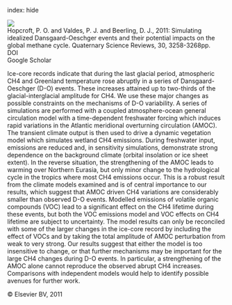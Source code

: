 index: hide

<div class="Citation">
    <div class="Citation-thumb CitationThumb-linked"  data-href="https://doi.org/10.1016/j.quascirev.2011.08.012">
      <img src="https://static.claimspace.cloud/climate-study-static/refs/thumbs/6/Hopcroft_et_al_2011-thumb.png" />
    </div>

  <div class="Citation-body">
    <div class="Citation-text">Hopcroft, P. O. and Valdes, P. J. and Beerling, D. J., 2011: Simulating idealized Dansgaard-Oeschger events and their potential impacts on the global methane cycle. <span class="Article-journal">Quaternary Science Reviews, </span><span class="Article-volume">30, </span>3258-3268pp.</div>
    <div class="Citation-links">
      <div class="CitationLink" data-href="https://doi.org/10.1016/j.quascirev.2011.08.012">
        <div class="CitationLink-icon CitationLink-Doi"></div>
        <div class="CitationLink-text">DOI</div>
      </div>
      <div class="CitationLink" data-href="https://scholar.google.com/scholar?q=10.1016/j.quascirev.2011.08.012">
        <div class="CitationLink-icon CitationLink-Scholar"></div>
        <div class="CitationLink-text">Google Scholar</div>
      </div>
    </div>
  </div>
</div>

Ice-core records indicate that during the last glacial period, atmospheric CH4 and Greenland temperature rose abruptly in a series of Dansgaard-Oeschger (D-O) events. These increases attained up to two-thirds of the glacial-interglacial amplitude for CH4. We use these major changes as possible constraints on the mechanisms of D-O variability. A series of simulations are performed with a coupled atmosphere-ocean general circulation model with a time-dependent freshwater forcing which induces rapid variations in the Atlantic meridional overturning circulation (AMOC). The transient climate output is then used to drive a dynamic vegetation model which simulates wetland CH4 emissions. During freshwater input, emissions are reduced and, in sensitivity simulations, demonstrate strong dependence on the background climate (orbital insolation or ice sheet extent). In the reverse situation, the strengthening of the AMOC leads to warming over Northern Eurasia, but only minor change to the hydrological cycle in the tropics where most CH4 emissions occur. This is a robust result from the climate models examined and is of central importance to our results, which suggest that AMOC driven CH4 variations are considerably smaller than observed D-O events. Modelled emissions of volatile organic compounds (VOC) lead to a significant effect on the CH4 lifetime during these events, but both the VOC emissions model and VOC effects on CH4 lifetime are subject to uncertainty. The model results can only be reconciled with some of the larger changes in the ice-core record by including the effect of VOCs and by taking the total amplitude of AMOC perturbation from weak to very strong. Our results suggest that either the model is too insensitive to change, or that further mechanisms may be important for the large CH4 changes during D-O events. In particular, a strengthening of the AMOC alone cannot reproduce the observed abrupt CH4 increases. Comparisons with independent models would help to identify possible avenues for further work.

<div class="Citation-copy">
&copy; Elsevier BV, 2011
</div>